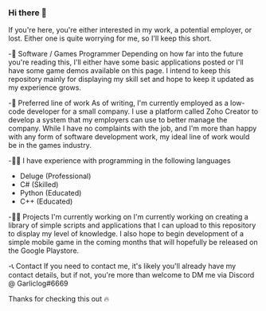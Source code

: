 ### Hi there 👋

If you're here, you're either interested in my work, a potential employer, or lost. Either one is quite worrying for me, so I'll keep this short.

-👏 Software / Games Programmer
Depending on how far into the future you're reading this, I'll either have some basic applications posted or I'll have some game demos available on this page.
I intend to keep this repository mainly for displaying my skill set and hope to keep it updated as my experience grows.

-💪 Preferred  line of work
As of writing, I'm currently employed as a low-code developer for a small company. 
I use a platform called Zoho Creator to develop a system that my employers can use to better manage the company.
While I have no complaints with the job, and I'm more than happy with any form of software development work, my ideal line of work would be in the games industry.

-👨‍💻 I have experience with programming in the following languages
  - Deluge (Professional)
  - C# (Skilled)
  - Python (Educated)
  - C++ (Educated)

-🐱‍💻 Projects I'm currently working on
I'm currently working on creating a library of simple scripts and applications that I can upload to this repository to display my level of knowledge.
I also hope to begin development of a simple mobile game in the coming months that will hopefully be released on the Google Playstore.

-📞 Contact
If you need to contact me, it's likely you'll already have my contact details,
but if not, you're more than welcome to DM me via Discord @ Garliclog#6669


Thanks for checking this out 🔥

